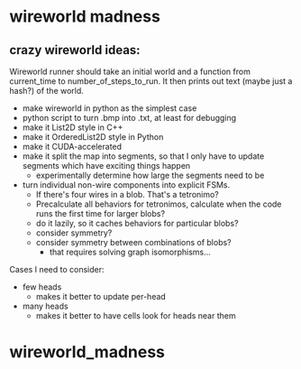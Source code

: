 # wireworld madness
## crazy wireworld ideas:

Wireworld runner should take an initial world and a function from current_time to number_of_steps_to_run. It then prints out text (maybe just a hash?) of the world.

- make wireworld in python as the simplest case
- python script to turn .bmp into .txt, at least for debugging
- make it List2D style in C++
- make it OrderedList2D style in Python
- make it CUDA-accelerated
- make it split the map into segments, so that I only have to update segments which have exciting things happen
  - experimentally determine how large the segments need to be
- turn individual non-wire components into explicit FSMs.
  - If there's four wires in a blob. That's a tetronimo?
  - Precalculate all behaviors for tetronimos, calculate when the code runs the first time for larger blobs?
  - do it lazily, so it caches behaviors for particular blobs?
  - consider symmetry?
  - consider symmetry between combinations of blobs?
    - that requires solving graph isomorphisms...

Cases I need to consider:

- few heads
  - makes it better to update per-head
- many heads
  - makes it better to have cells look for heads near them

# wireworld_madness
